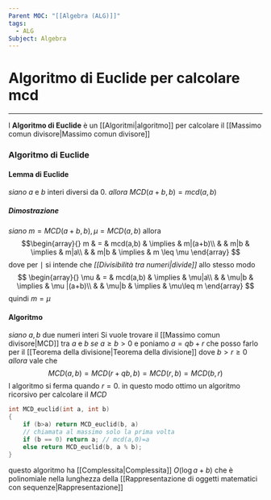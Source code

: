 ```yaml
---
Parent MOC: "[[Algebra (ALG)]]"
tags:
  - ALG
Subject: Algebra
---
```

# Algoritmo di Euclide per calcolare mcd
---
l __Algoritmo di Euclide__ è un [[Algoritmi|algoritmo]] per calcolare il [[Massimo comun divisore|Massimo comun divisore]]

### Algoritmo di Euclide
#### Lemma di Euclide
_siano_ $a$ e $b$  interi diversi da 0. 
_allora_ $MCD(a+b,b) = mcd(a,b)$
##### Dimostrazione 
_siano_ $m=MCD(a+b,b),   \mu = MCD(a,b)$ allora$$\begin{array}{}
	m  & = &  mcd(a,b)  & \implies &  m|(a+b)\\
	 &  & m|b  & \implies  &  m|a\\
	 &  & m|b  & \implies  &  m \leq \mu   
\end{array}
$$
	dove per $\mid$ si intende che _[[Divisibilità tra numeri|divide]]_ allo stesso modo 	$$
\begin{array}{}
	\mu  & = &  mcd(a,b)  & \implies &  \mu|a\\
	 &  & \mu|b  & \implies &  \mu |(a+b)\\
	 &  & \mu|b  & \implies &  \mu\leq m
\end{array}
 $$
	quindi $m = \mu$

#### Algoritmo
_siano_ $a,b$ due numeri interi
Si vuole trovare il [[Massimo comun divisore|MCD]] tra $a$ e $b$
_se_ $a \geq b > 0$ e poniamo $a= qb+r$  che posso farlo per il [[Teorema della divisione|Teorema della divisione]] dove $b>r\geq0$ 
_allora_ vale che
$$MCD(a,b)= MCD(r+qb,b)= MCD (r,b)=MCD(b,r)$$
l algoritmo si ferma quando  $r=0$. in questo modo ottimo un algoritmo ricorsivo per calcolare il _MCD_
```C++
int MCD_euclid(int a, int b) 
{   
	if (b>a) return MCD_euclid(b, a) 
	// chiamata al massimo solo la prima volta 
	if (b == 0) return a; // mcd(a,0)=a
	else return MCD_euclid(b, a % b);
}
```

questo algoritmo ha [[Complessita|Complessita]] $O(\log a+b)$ che è polinomiale nella lunghezza della [[Rappresentazione di oggetti matematici con sequenze|Rappresentazione]]